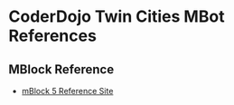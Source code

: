 # CoderDojo Twin Cities MBot References

## MBlock Reference

* [mBlock 5 Reference Site](https://www.mblock.cc/doc/en/part-one-basics/overview.html)